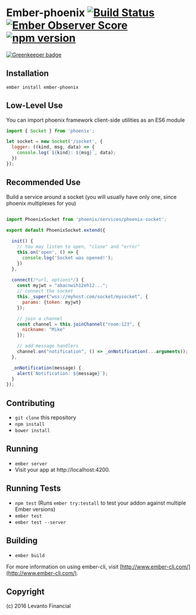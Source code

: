 # Ember-phoenix [![Build Status](https://travis-ci.org/mike-north/ember-phoenix.svg?branch=master)](https://travis-ci.org/mike-north/ember-phoenix) [![Ember Observer Score](https://emberobserver.com/badges/ember-phoenix.svg)](https://emberobserver.com/addons/ember-phoenix) [![npm version](https://badge.fury.io/js/ember-phoenix.svg)](https://badge.fury.io/js/ember-phoenix)

[![Greenkeeper badge](https://badges.greenkeeper.io/mike-north/ember-phoenix.svg)](https://greenkeeper.io/)

## Installation

```
ember install ember-phoenix
```

## Low-Level Use

You can import phoenix framework client-side utilities as an ES6 module

```js
import { Socket } from 'phoenix';

let socket = new Socket('/socket', {
  logger: ((kind, msg, data) => {
    console.log(`${kind}: ${msg}`, data);
  })
});
```

## Recommended Use

Build a service around a socket (you will usually have only one, since phoenix multiplexes for you)

```js

import PhoenixSocket from 'phoenix/services/phoenix-socket';

export default PhoenixSocket.extend({
  
  init() {
    // You may listen to open, "close" and "error"
    this.on('open', () => {
      console.log('Socket was opened!');
    })
  },
  
  connect(/*url, options*/) {
    const myjwt = "abacnwih12eh12...";
    // connect the socket
    this._super("wss://myhost.com/socket/mysocket", {
      params: {token: myjwt}
    });

    // join a channel
    const channel = this.joinChannel("room:123", {
      nickname: "Mike"
    });

    // add message handlers
    channel.on("notification", () => _onNotification(...arguments));
  },

  _onNotification(message) {
    alert(`Notification: ${message}`);
  }
});
```

## Contributing

* `git clone` this repository
* `npm install`
* `bower install`

## Running

* `ember server`
* Visit your app at http://localhost:4200.

## Running Tests

* `npm test` (Runs `ember try:testall` to test your addon against multiple Ember versions)
* `ember test`
* `ember test --server`

## Building

* `ember build`

For more information on using ember-cli, visit [http://www.ember-cli.com/](http://www.ember-cli.com/).

## Copyright

(c) 2016 Levanto Financial
